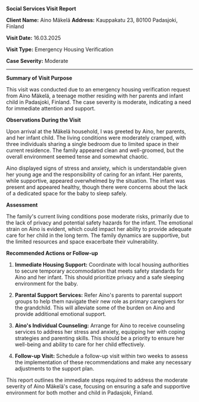 **Social Services Visit Report**

**Client Name:** Aino Mäkelä
**Address:** Kauppakatu 23, 80100 Padasjoki, Finland

**Visit Date:** 16.03.2025

**Visit Type:** Emergency Housing Verification

**Case Severity:** Moderate

---

**Summary of Visit Purpose**

This visit was conducted due to an emergency housing verification request from Aino Mäkelä, a teenage mother residing with her parents and infant child in Padasjoki, Finland. The case severity is moderate, indicating a need for immediate attention and support.

**Observations During the Visit**

Upon arrival at the Mäkelä household, I was greeted by Aino, her parents, and her infant child. The living conditions were moderately cramped, with three individuals sharing a single bedroom due to limited space in their current residence. The family appeared clean and well-groomed, but the overall environment seemed tense and somewhat chaotic.

Aino displayed signs of stress and anxiety, which is understandable given her young age and the responsibility of caring for an infant. Her parents, while supportive, appeared overwhelmed by the situation. The infant was present and appeared healthy, though there were concerns about the lack of a dedicated space for the baby to sleep safely.

**Assessment**

The family's current living conditions pose moderate risks, primarily due to the lack of privacy and potential safety hazards for the infant. The emotional strain on Aino is evident, which could impact her ability to provide adequate care for her child in the long term. The family dynamics are supportive, but the limited resources and space exacerbate their vulnerability.

**Recommended Actions or Follow-up**

1. **Immediate Housing Support:** Coordinate with local housing authorities to secure temporary accommodation that meets safety standards for Aino and her infant. This should prioritize privacy and a safe sleeping environment for the baby.

2. **Parental Support Services:** Refer Aino's parents to parental support groups to help them navigate their new role as primary caregivers for the grandchild. This will alleviate some of the burden on Aino and provide additional emotional support.

3. **Aino's Individual Counseling:** Arrange for Aino to receive counseling services to address her stress and anxiety, equipping her with coping strategies and parenting skills. This should be a priority to ensure her well-being and ability to care for her child effectively.

4. **Follow-up Visit:** Schedule a follow-up visit within two weeks to assess the implementation of these recommendations and make any necessary adjustments to the support plan.

This report outlines the immediate steps required to address the moderate severity of Aino Mäkelä's case, focusing on ensuring a safe and supportive environment for both mother and child in Padasjoki, Finland.